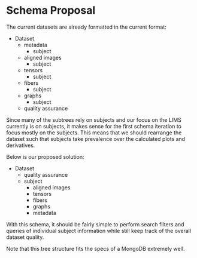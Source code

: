 # Schema Proposal  
The current datasets are already formatted in the current format:  
- Dataset  
  - metadata
    - subject
  - aligned images
    - subject
  - tensors
    - subject
  - fibers
    - subject
  - graphs
    - subject
  - quality assurance

Since many of the subtrees rely on subjects and our focus on the LIMS currently is on subjects, it makes sense for the first schema iteration to focus mostly on the subjects. This means that we should rearrange the dataset such that subjects take prevalence over the calculated plots and derivatives.  

Below is our proposed solution:  
- Dataset  
  - quality assurance
  - subject
    - aligned images
    - tensors
    - fibers
    - graphs
    - metadata

With this schema, it should be fairly simple to perform search filters and queries of individual subject information while still keep track of the overall dataset quality.  

Note that this tree structure fits the specs of a MongoDB extremely well.

